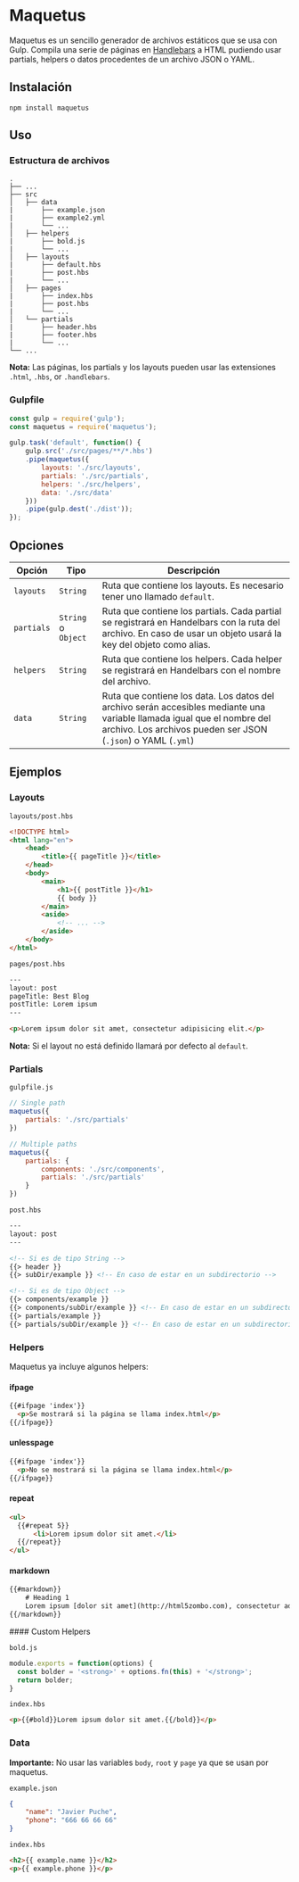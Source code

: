 # Maquetus

Maquetus es un sencillo generador de archivos estáticos que se usa con Gulp. Compila una serie de páginas en [Handlebars](https://handlebarsjs.com/) a HTML pudiendo usar partials, helpers o datos procedentes de un archivo JSON o YAML.

## Instalación

```
npm install maquetus
```

## Uso

### Estructura de archivos

```
.
├── ...
├── src       
│   ├── data  
|       ├── example.json       
|       ├── example2.yml     
|       └── ...   
│   ├── helpers
|       ├── bold.js       
|       └── ...
│   ├── layouts    
|       ├── default.hbs      
|       ├── post.hbs      
|       └── ...
│   ├── pages    
|       ├── index.hbs      
|       ├── post.hbs      
|       └── ...
│   └── partials    
|       ├── header.hbs      
|       ├── footer.hbs      
|       └── ...    
└── ...
```

**Nota:** Las páginas, los partials y los layouts pueden usar las extensiones `.html`, `.hbs`, or `.handlebars`.

### Gulpfile

```js
const gulp = require('gulp');
const maquetus = require('maquetus');

gulp.task('default', function() {
    gulp.src('./src/pages/**/*.hbs')
    .pipe(maquetus({
        layouts: './src/layouts',
        partials: './src/partials',
        helpers: './src/helpers',
        data: './src/data'
    }))
    .pipe(gulp.dest('./dist'));
});
```

## Opciones

| Opción     | Tipo                | Descripción                                                                                                                                                                              |
| ---------- | ------------------- | ---------------------------------------------------------------------------------------------------------------------------------------------------------------------------------------- |
| `layouts`  | `String`            | Ruta que contiene los layouts. Es necesario tener uno llamado `default`.                                                                                                                 |
| `partials` | `String` o `Object` | Ruta que contiene los partials. Cada partial se registrará en Handelbars con la ruta del archivo. En caso de usar un objeto usará la key del objeto como alias.                          |
| `helpers`  | `String`            | Ruta que contiene los helpers. Cada helper se registrará en Handelbars con el nombre del archivo.                                                                                        |
| `data`     | `String`            | Ruta que contiene los data. Los datos del archivo serán accesibles mediante una variable llamada igual que el nombre del archivo. Los archivos pueden ser JSON (`.json`) o YAML (`.yml`) |

## Ejemplos

### Layouts

`layouts/post.hbs`

```html
<!DOCTYPE html>
<html lang="en">
    <head>
        <title>{{ pageTitle }}</title>
    </head>
    <body>
        <main>
            <h1>{{ postTitle }}</h1>
            {{ body }}
        </main>
        <aside>
            <!-- ... -->
        </aside>
    </body>
</html>
```

`pages/post.hbs`

```html
---
layout: post
pageTitle: Best Blog
postTitle: Lorem ipsum
---

<p>Lorem ipsum dolor sit amet, consectetur adipisicing elit.</p>
```

**Nota:** Si el layout no está definido llamará por defecto al `default`.

### Partials

`gulpfile.js`

```js
// Single path
maquetus({
    partials: './src/partials'
})

// Multiple paths
maquetus({
    partials: {
        components: './src/components',
        partials: './src/partials'
    }
})
```

`post.hbs`

```html
---
layout: post
---

<!-- Si es de tipo String -->
{{> header }}
{{> subDir/example }} <!-- En caso de estar en un subdirectorio -->

<!-- Si es de tipo Object -->
{{> components/example }}
{{> components/subDir/example }} <!-- En caso de estar en un subdirectorio -->
{{> partials/example }}
{{> partials/subDir/example }} <!-- En caso de estar en un subdirectorio -->
```

### Helpers

Maquetus ya incluye algunos helpers:

#### ifpage

```html
{{#ifpage 'index'}}
  <p>Se mostrará si la página se llama index.html</p>
{{/ifpage}}
```

#### unlesspage

```html
{{#ifpage 'index'}}
  <p>No se mostrará si la página se llama index.html</p>
{{/ifpage}}
```

#### repeat

```html
<ul>
  {{#repeat 5}}
      <li>Lorem ipsum dolor sit amet.</li>
  {{/repeat}}
</ul>
```

#### markdown

```html
{{#markdown}}
    # Heading 1
    Lorem ipsum [dolor sit amet](http://html5zombo.com), consectetur adipisicing elit. Nam dolor, perferendis. Mollitia aut dolorum, est amet libero eos ad facere pariatur, ullam dolorem similique fugit, debitis impedit, eligendi officiis dolores.
{{/markdown}}
```

#### Custom Helpers

`bold.js`

```js
module.exports = function(options) {
  const bolder = '<strong>' + options.fn(this) + '</strong>';
  return bolder;
}
```

`index.hbs`

```html
<p>{{#bold}}Lorem ipsum dolor sit amet.{{/bold}}</p>
```

### Data

**Importante:** No usar las variables `body`, `root` y `page` ya que se usan por maquetus.

`example.json`

```json
{
    "name": "Javier Puche",
    "phone": "666 66 66 66"
}
```

`index.hbs`

```html
<h2>{{ example.name }}</h2>
<p>{{ example.phone }}</p>
```
